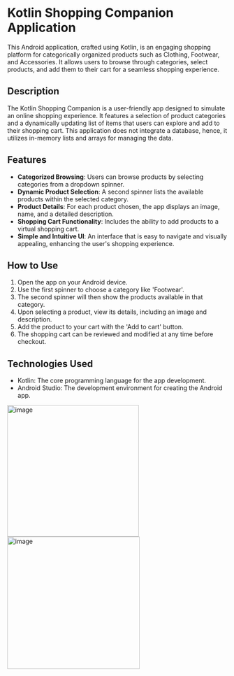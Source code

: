 # Kotlin Shopping Companion Application

This Android application, crafted using Kotlin, is an engaging shopping platform for categorically organized products such as Clothing, Footwear, and Accessories. It allows users to browse through categories, select products, and add them to their cart for a seamless shopping experience.

## Description

The Kotlin Shopping Companion is a user-friendly app designed to simulate an online shopping experience. It features a selection of product categories and a dynamically updating list of items that users can explore and add to their shopping cart. This application does not integrate a database, hence, it utilizes in-memory lists and arrays for managing the data.

## Features

- **Categorized Browsing**: Users can browse products by selecting categories from a dropdown spinner.
- **Dynamic Product Selection**: A second spinner lists the available products within the selected category.
- **Product Details**: For each product chosen, the app displays an image, name, and a detailed description.
- **Shopping Cart Functionality**: Includes the ability to add products to a virtual shopping cart.
- **Simple and Intuitive UI**: An interface that is easy to navigate and visually appealing, enhancing the user's shopping experience.

## How to Use

1. Open the app on your Android device.
2. Use the first spinner to choose a category like 'Footwear'.
3. The second spinner will then show the products available in that category.
4. Upon selecting a product, view its details, including an image and description.
5. Add the product to your cart with the 'Add to cart' button.
6. The shopping cart can be reviewed and modified at any time before checkout.

## Technologies Used

- Kotlin: The core programming language for the app development.
- Android Studio: The development environment for creating the Android app.
  

<img width="301" alt="image" src="https://github.com/BraulioAlejandroNavarreteHorta/ShoppingCompanionApp/assets/133619100/c2d8e42f-99b8-4ac9-9500-b9055f7531f8">



<img width="303" alt="image" src="https://github.com/BraulioAlejandroNavarreteHorta/ShoppingCompanionApp/assets/133619100/e59b12d0-7f14-41fe-8bc7-fc7233a775e8">


